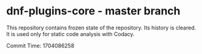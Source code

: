 # dnf-plugins-core - master branch

This repository contains frozen state of the repository.
Its history is cleared. It is used only for static code
analysis with Codacy.

Commit Time: 1704086258